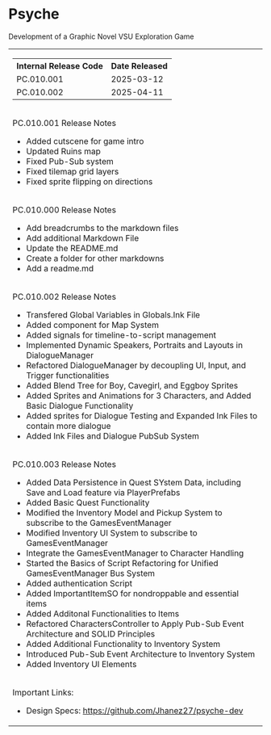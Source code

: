 # Psyche

Development of a Graphic Novel VSU Exploration Game

<table>
    <tr>
        <td valign = "top">
            <table>
                <tr>
                  <th>Internal Release Code</th>
               <th>Date Released</th>
                </tr>
                <tr>
                    <td>PC.010.001</td>
                    <td>2025-03-12</td>
                </tr>
                 <tr>
                    <td>PC.010.002</td>
                    <td>2025-04-11</td>
                </tr>
            </table>
            <br>
            <span>PC.010.001 Release Notes</span><br>
            <ul>
                <li>Added cutscene for game intro</li>
                <li>Updated Ruins map</li>
                <li>Fixed Pub-Sub system </li>
                 <li>Fixed tilemap grid layers</li>
                 <li>Fixed sprite flipping on directions</li>
            </ul>
            <br>
            <span>PC.010.000 Release Notes</span>
            <ul>
                <li>Add breadcrumbs to the markdown files</li>
                 <li>Add additional Markdown File</li>
                <li>Update the README.md</li>
              <li>Create a folder for other markdowns</li>
              <li>Add a readme.md</li>  
            </ul>
             <br>
            <span>PC.010.002 Release Notes</span><br>
            <ul>
                 <li>Transfered Global Variables in Globals.Ink File</li>
                <li>Added component for Map System</li>
                <li>Added signals for timeline-to-script management</li>
                <li>Implemented Dynamic Speakers, Portraits and Layouts in DialogueManager
</li>
                   <li>Refactored DialogueManager by decoupling UI, Input, and Trigger functionalities</li>
                 <li>Added Blend Tree for Boy, Cavegirl, and Eggboy Sprites</li>
                  <li>Added Sprites and Animations for 3 Characters, and Added Basic Dialogue Functionality</li>
                <li>Added sprites for Dialogue Testing and Expanded Ink Files to contain more dialogue </li>
             <li>Added Ink Files and Dialogue PubSub System</li>
            </ul>
            <br>
             <span>PC.010.003 Release Notes</span><br>
            <ul>
                <li>Added Data Persistence in Quest SYstem Data, including Save and Load feature via PlayerPrefabs</li>
                <li>Added Basic Quest Functionality
</li>
                <li>Modified the Inventory Model and Pickup System to subscribe to the GamesEventManager</li>
                <li>Modified Inventory UI System to subscribe to GamesEventManager</li>
                <li>Integrate the GamesEventManager to Character Handling
</li>
                <li>Started the Basics of Script Refactoring for Unified GamesEventManager Bus System</li>
                <li>Added authentication Script
</li>
                <li>Added ImportantItemSO for nondroppable and essential items
</li>
                <li>Added Additonal Functionalities to Items
</li>
                <li>Refactored CharactersController to Apply Pub-Sub Event Architecture and SOLID Principles
</li>
                <li>Added Additional Functionality to Inventory System</li>
                <li>Introduced Pub-Sub Event Architecture to Inventory System</li>
                <li>Added Inventory UI Elements</li>
            </ul>
            <br>
            <span>Important Links:</span>
            <ul>
                <li>Design Specs: <a href= "https://github.com/Jhanez27/psyche-dev">https://github.com/Jhanez27/psyche-dev</a></li>
            </ul>
        </td>
    </tr>
</table>
